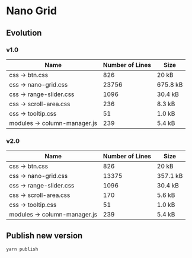 # Nano Grid

## Evolution

### v1.0

| Name                           | Number of Lines    | Size         |
| ---                            | ---                | ---          |
| css -> btn.css                 | 826                | 20 kB        |
| css -> nano-grid.css           | 23756              | 675.8 kB     |
| css -> range-slider.css        | 1096               | 30.4 kB      |
| css -> scroll-area.css         | 236                | 8.3 kB       |
| css -> tooltip.css             | 51                 | 1.0 kB       |
| modules -> column-manager.js   | 239                | 5.4 kB       |

### v2.0

| Name                           | Number of Lines    | Size         |
| ---                            | ---                | ---          |
| css -> btn.css                 | 826                | 20 kB        |
| css -> nano-grid.css           | 13375              | 357.1 kB     |
| css -> range-slider.css        | 1096               | 30.4 kB      |
| css -> scroll-area.css         | 170                | 5.6 kB       |
| css -> tooltip.css             | 51                 | 1.0 kB       |
| modules -> column-manager.js   | 239                | 5.4 kB       |

## Publish new version
```bash
yarn publish
```